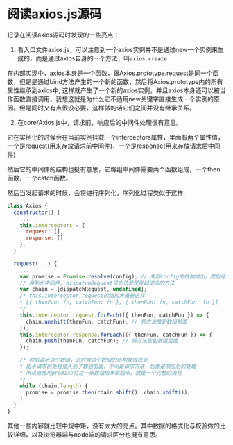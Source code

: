 # 阅读axios.js源码

记录在阅读axios源码时发现的一些亮点：

1. 看入口文件axios.js，可以注意到一个axios实例并不是通过new一个实例来生成的，而是通过axios自身的一个方法，叫`axios.create`

在内部实现中，axios本身是一个函数，跟Axios.prototype.request是同一个函数，但是是通过bind方法产生的一个新的函数，然后将Axios.prototype内的所有属性继承到axios中, 这样就产生了一个新的axios实例，并且axios本身还可以被当作函数直接调用，我想这就是为什么它不适用new关键字直接生成一个实例的原因。但是同时又有点很没必要，这样做的话它们之间并没有继承关系。

2. 在core/Axios.js中，请求前，响应后的中间件处理很有意思。

它在实例化的时候会在当前实例挂载一个interceptors属性，里面有两个属性值，一个是request(用来存放请求前中间件)，一个是response(用来存放请求后中间件)

然后它的中间件的结构也挺有意思，它每组中间件需要两个函数组成，一个then函数，一个catch函数。

然后当发起请求的时候，会将进行序列化，序列化过程类似于这样:

```javascript
class Axios {
  constructor() {
    ...
    this.interceptors = {
      request: [],
      response: []
    };
  }

  request(...) {
    ...
    var promise = Promise.resolve(config); // 先将config的结构抛出，然后经过层层中间件的修改，最终得到完整的内容
    // 序列化中间件, dispatchRequest该方法就是发起请求的方法
    var chain = [dispatchRequest, undefined];
    /* this.interceptor.request的结构大概是这样
    * [{ thenFun: fn, catchFun: fn }, { thenFun: fn, catchFun: fn }]
    */
    this.interceptor.request.forEach(({ thenFun, catchFun }) => {
      chain.unshift(thenFun, catchFun); // 将方法放到数组前面
    });
    this.interceptor.response.forEach(({ thenFun, catchFun }) => {
      chain.push(thenFun, catchFun); // 将方法放到数组后面
    });

    /* 然后遍历这个数组，这时候这个数组的结构就很规范
    * 由于请求前处理插入到了数组前面，中间是请求方法，后面是响应后的处理
    * 所以直接用promise将这一串数组给串联起来，就是一个完整的流程
    */
    while (chain.length) {
      promise = promise.then(chain.shift(), chain.shift());
    }
  }
}
```

其他一些内容就比较中规中矩，没有太大的亮点。其中数据的格式化与校验做的比较详细，以及浏览器端与node端的请求区分也挺有意思。
